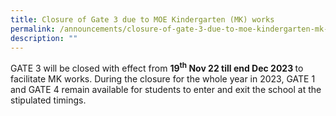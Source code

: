 ```yaml
---
title: Closure of Gate 3 due to MOE Kindergarten (MK) works
permalink: /announcements/closure-of-gate-3-due-to-moe-kindergarten-mk-works/
description: ""
---
```


<p>GATE 3 will be closed with effect from&nbsp;<strong>19<sup>th</sup>&nbsp;Nov 22 till end Dec 2023&nbsp;</strong>to facilitate MK works. During the closure for the whole year in 2023, GATE 1 and GATE 4 remain available for students to enter and exit the school at the stipulated timings.</p>